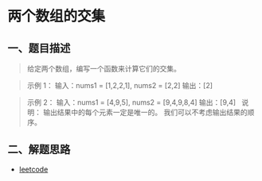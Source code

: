 # 两个数组的交集

## 一、题目描述

> 给定两个数组，编写一个函数来计算它们的交集。

> 示例 1：
输入：nums1 = [1,2,2,1], nums2 = [2,2]
输出：[2]

> 示例 2：
输入：nums1 = [4,9,5], nums2 = [9,4,9,8,4]
输出：[9,4]
 
> 说明：
输出结果中的每个元素一定是唯一的。
我们可以不考虑输出结果的顺序。

## 二、解题思路


- [leetcode](https://leetcode-cn.com/problems/intersection-of-two-arrays)